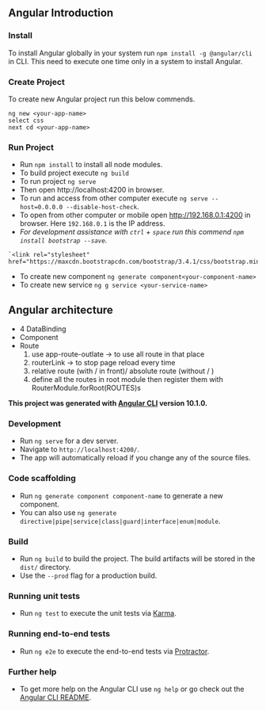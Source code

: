 ## Angular Introduction
### Install
 To install Angular globally in your system run `npm install -g @angular/cli` in CLI. This need to execute one time only in a system to install Angular.
### Create Project
To create new Angular project run this below commends.
```
ng new <your-app-name>
select css
next cd <your-app-name>
```
### Run Project
* Run `npm install` to install all node modules.
* To build project execute `ng build`
* To run project `ng serve`
* Then open http://localhost:4200 in browser.
* To run and access from other computer execute `ng serve --host=0.0.0.0 --disable-host-check`.
* To open from other computer or mobile open http://192.168.0.1:4200 in browser. Here `192.168.0.1` is  the IP address.
* _For development assistance with `ctrl` + `space` run this commend `npm install bootstrap --save`_.
```
`<link rel="stylesheet" href="https://maxcdn.bootstrapcdn.com/bootstrap/3.4.1/css/bootstrap.min.css">`
```
* To create new component `ng generate component<your-component-name>`
* To create new service `ng g service <your-service-name>`


## Angular architecture
* 4 DataBinding
* Component
* Route 
    1. use app-route-outlate -> to use all route in that place   
    2. routerLink -> to stop page reload every time
    3. relative route (with / in front)/ absolute route (without / )
    4. define all the routes in root module then register them with  RouterModule.forRoot(ROUTES)s
    
**This project was generated with [Angular CLI](https://github.com/angular/angular-cli) version 10.1.0.**
    
### Development
* Run `ng serve` for a dev server. 
* Navigate to `http://localhost:4200/`. 
* The app will automatically reload if you change any of the source files.

### Code scaffolding
* Run `ng generate component component-name` to generate a new component. 
* You can also use `ng generate directive|pipe|service|class|guard|interface|enum|module`.

### Build
* Run `ng build` to build the project. The build artifacts will be stored in the `dist/` directory. 
* Use the `--prod` flag for a production build.

### Running unit tests
* Run `ng test` to execute the unit tests via [Karma](https://karma-runner.github.io).

### Running end-to-end tests
* Run `ng e2e` to execute the end-to-end tests via [Protractor](http://www.protractortest.org/).

### Further help
* To get more help on the Angular CLI use `ng help` or go check out the [Angular CLI README](https://github.com/angular/angular-cli/blob/master/README.md).
